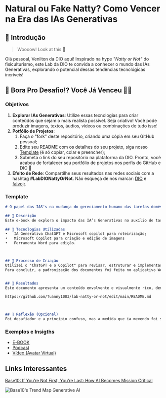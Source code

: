 # Natural ou Fake Natty? Como Vencer na Era das IAs Generativas

## 🚀 Introdução

> Woooow! Look at this 👀

Olá pessoal, Venilton da DIO aqui! Inspirado na hype _"Natty or Not"_ do fisiculturismo, este Lab da DIO te convida a conhecer o mundo das IAs Generativas, explorando o potencial dessas tendências tecnológicas incríveis!

## 🎯 Bora Pro Desafio!? Você Já Venceu 💪🤓

### Objetivos

1. **Explorar IAs Generativas**: Utilize essas tecnologias para criar conteúdos que sejam o mais realista possível. Seja criativo! Você pode produzir imagens, textos, áudios, vídeos ou combinações de tudo isso!
1. **Potfólio de Projetos**:
    1. Faça o "fork" deste repositório, criando uma cópia em seu GitHub pessoal;
    2. Edite seu README com os detalhes do seu projeto, siga nosso [Template](#template) (é só copiar, colar e preencher);
    3. Submeta o link do seu repositório na plataforma da DIO. Pronto, você acabou de fortalecer seu portfólio de projetos nos perfis do GitHub e DIO 🚀
1. **Efeito de Rede**: Compartilhe seus resultados nas redes sociais com a hashtag **#LabDIONattyOrNot**. Não esqueça de nos marcar: [DIO](https://www.linkedin.com/school/dio-makethechange) e [falvojr](https://www.linkedin.com/in/falvojr).

### Template

```markdown
# O papel das IAS's na mudança do gereciamento humano das tarefas domésticas ;)

## 📒 Descrição
Este e-book de explora o impacto das IA’s Generativas no auxílio de tarefas domésticas e como elas ainda poderão evoluir de modo a reduzir sobremaneira a intervenção humana

## 🤖 Tecnologias Utilizadas
•	IA Generativa ChatGPT e Microsoft copilot para roteirização;
•	Microsoft Copilot para criação e edição de imagens
•	Ferramenta Word para edição.



## 🧐 Processo de Criação
Utilizei o "ChatGPT e o Copilot" para revisar, estruturar e implementar minha pesquisa sobre IA’s Generativas bem como refinar minhas ideias. O copilot foi usado também para a criação de imagens que ilustrasse de forma divertida e clara as tarefas atuais e futuras do humano e das máquinas.
Para concluir, a padronização dos documentos foi feita no aplicativo Word.


## 🚀 Resultados
Este documento apresenta um conteúdo envolvente e visualmente rico, demonstrando como as IA's Generativas são poderosas ferramentas que permitirão, ainda mais, um melhor gerenciamento humano das tarefas domésticas, melhorando a qualidade de vida e promovendo a sustentabilidade.

https://github.com/Tuanny1003/lab-natty-or-not/edit/main/README.md



## 💭 Reflexão (Opcional)
Foi desafiador e a principio confuso, mas a medida que ia mexendo foi se tornando mais claro e prazeroso.
```

### Exemplos e Insigths

- [E-BOOK](/exemplos/E-BOOK.md)
- [Podcast](/exemplos/PODCAST.md)
- [Vídeo (Avatar Virtual)](/exemplos/VIDEO.md)

## Links Interessantes

[Base10: If You’re Not First, You’re Last: How AI Becomes Mission Critical](https://base10.vc/post/generative-ai-mission-critical/)

![Base10's Trend Map Generative AI](https://github.com/digitalinnovationone/lab-natty-or-not/assets/730492/f4df26e8-f8f7-4419-8252-c69d73ea930c)
